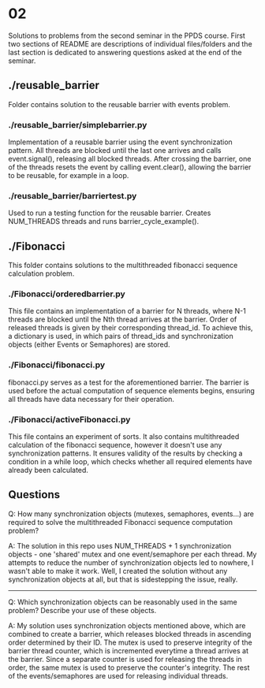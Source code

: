 # 02
Solutions to problems from the second seminar in the PPDS course. First two sections of README are descriptions of individual files/folders and the last section is dedicated to answering questions asked at the end of the seminar.
## ./reusable_barrier
Folder contains solution to the reusable barrier with events problem.
### ./reusable_barrier/simplebarrier.py
Implementation of a reusable barrier using the event synchronization pattern. All threads are blocked until the last one arrives and calls event.signal(), releasing all blocked threads. After crossing the barrier, one of the threads resets the event by calling event.clear(), allowing the barrier to be reusable, for example in a loop.
### ./reusable_barrier/barriertest.py
Used to run a testing function for the reusable barrier. Creates NUM_THREADS threads and runs barrier_cycle_example().

## ./Fibonacci
This folder contains solutions to the multithreaded fibonacci sequence calculation problem.
### ./Fibonacci/orderedbarrier.py
This file contains an implementation of a barrier for N threads, where N-1 threads are blocked until the Nth thread arrives at the barrier. 
Order of released threads is given by their corresponding thread_id. 
To achieve this, a dictionary is used, in which pairs of thread_ids and synchronization objects (either Events or Semaphores) are stored.
### ./Fibonacci/fibonacci.py
fibonacci.py serves as a test for the aforementioned barrier. 
The barrier is used before the actual computation of sequence elements begins, ensuring all threads have data necessary for their operation.
### ./Fibonacci/activeFibonacci.py
This file contains an experiment of sorts. 
It also contains multithreaded calculation of the fibonacci sequence, however it doesn't use any synchronization patterns. 
It ensures validity of the results by checking a condition in a while loop, which checks whether all required elements have already been calculated.

## Questions
Q: How many synchronization objects (mutexes, semaphores, events...) are required to solve the multithreaded Fibonacci sequence computation problem?

A: The solution in this repo uses NUM_THREADS + 1 synchronization objects - one 'shared' mutex and one event/semaphore per each thread. My attempts to reduce the number of synchronization objects led to nowhere, I wasn't able to make it work.
Well, I created the solution without any synchronization objects at all, but that is sidestepping the issue, really.

---
Q: Which synchronization objects can be reasonably used in the same problem? Describe your use of these objects.

A: My solution uses synchronization objects mentioned above, which are combined to create a barrier, which releases blocked threads in ascending order determined by their ID. The mutex is used to preserve integrity of the barrier thread counter, which is incremented everytime a thread arrives at the barrier.
Since a separate counter is used for releasing the threads in order, the same mutex is used to preserve the counter's integrity. The rest of the events/semaphores are used for releasing individual threads.